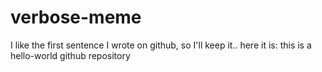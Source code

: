 # verbose-meme
I like the first sentence I wrote on github, so I'll keep it..
here it is: this is a hello-world github repository
